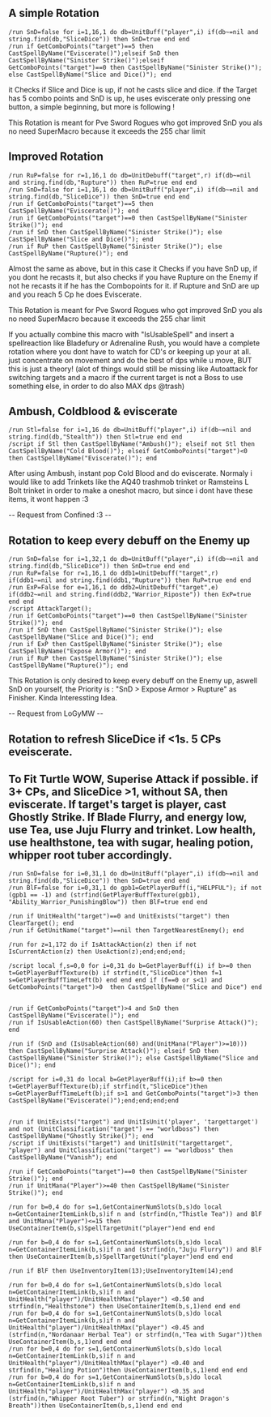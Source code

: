 ## A simple Rotation
```
/run SnD=false for i=1,16,1 do db=UnitBuff("player",i) if(db~=nil and string.find(db,"SliceDice")) then SnD=true end end
/run if GetComboPoints("target")==5 then CastSpellByName("Eviscerate()");elseif SnD then CastSpellByName("Sinister Strike()");elseif GetComboPoints("target")==0 then CastSpellByName("Sinister Strike()"); else CastSpellByName("Slice and Dice()"); end
```
it Checks if Slice and Dice is up, if not he casts slice and dice.
if the Target has 5 combo points and SnD is up, he uses eviscerate
only pressing one button, a simple beginning, but more is following !

This Rotation is meant for Pve Sword Rogues who got improved SnD
you als no need SuperMacro because it exceeds the 255 char limit


## Improved Rotation
```
/run RuP=false for r=1,16,1 do db=UnitDebuff("target",r) if(db~=nil and string.find(db,"Rupture")) then RuP=true end end
/run SnD=false for i=1,16,1 do db=UnitBuff("player",i) if(db~=nil and string.find(db,"SliceDice")) then SnD=true end end
/run if GetComboPoints("target")==5 then CastSpellByName("Eviscerate()"); end
/run if GetComboPoints("target")==0 then CastSpellByName("Sinister Strike()"); end
/run if SnD then CastSpellByName("Sinister Strike()"); else CastSpellByName("Slice and Dice()"); end
/run if RuP then CastSpellByName("Sinister Strike()"); else CastSpellByName("Rupture()"); end
```
Almost the same as above, but in this case it Checks if you have SnD up, if you dont he recasts it, but also checks if you have Rupture on the Enemy if not he recasts it if he has the Combopoints for it. if Rupture and SnD are up and you reach 5 Cp he does Eviscerate.

This Rotation is meant for Pve Sword Rogues who got improved SnD
you als no need SuperMacro because it exceeds the 255 char limit

If you actually combine this macro with "IsUsableSpell" and insert a spellreaction like Bladefury or Adrenaline Rush, you would have a complete rotation where you dont have to watch for CD's or keeping up your at all. just concentrate on movement and do the best of dps while u move, BUT this is just a theory! (alot of things would still be missing like Autoattack for switching targets and a macro if the current target is not a Boss to use something else, in order to do also MAX dps @trash)


## Ambush, Coldblood & eviscerate
```
/run Stl=false for i=1,16 do db=UnitBuff("player",i) if(db~=nil and string.find(db,"Stealth")) then Stl=true end end
/script if Stl then CastSpellByName("Ambush()"); elseif not Stl then CastSpellByName("Cold Blood()"); elseif GetComboPoints("target")<0 then CastSpellByName("Eviscerate()"); end
```
After using Ambush, instant pop Cold Blood and do eviscerate. Normaly i would like to add Trinkets like the AQ40 trashmob trinket or Ramsteins L Bolt trinket in order to make a oneshot macro, but since i dont have these items, it wont happen :3

-- Request from Confined :3 --


## Rotation to keep every debuff on the Enemy up
```
/run SnD=false for i=1,32,1 do db=UnitBuff("player",i) if(db~=nil and string.find(db,"SliceDice")) then SnD=true end end
/run RuP=false for r=1,16,1 do ddb1=UnitDebuff("target",r) if(ddb1~=nil and string.find(ddb1,"Rupture")) then RuP=true end end
/run ExP=False for e=1,16,1 do ddb2=UnitDebuff("target",e) if(ddb2~=nil and string.find(ddb2,"Warrior_Riposte")) then ExP=true end end
/script AttackTarget();
/run if GetComboPoints("target")==0 then CastSpellByName("Sinister Strike()"); end
/run if SnD then CastSpellByName("Sinister Strike()"); else CastSpellByName("Slice and Dice()"); end
/run if ExP then CastSpellByName("Sinister Strike()"); else CastSpellByName("Expose Armor()"); end
/run if RuP then CastSpellByName("Sinister Strike()"); else CastSpellByName("Rupture()"); end
```
This Rotation is only desired to keep every debuff on the Enemy up, aswell SnD on yourself, the Priority is : "SnD > Expose Armor > Rupture" as Finisher.
Kinda Interessting Idea.

-- Request from LoGyMW --


## Rotation to refresh SliceDice if <1s.  5 CPs eveiscerate. 
## To Fit Turtle WOW, Superise Attack if possible. if 3+ CPs, and SliceDice >1, without SA, then eviscerate. If target's target is player, cast Ghostly Strike. If Blade Flurry, and energy low, use Tea, use Juju Flurry and trinket. Low health, use healthstone, tea with sugar, healing potion, whipper root tuber accordingly. 

```
/run SnD=false for i=0,31,1 do db=UnitBuff("player",i) if(db~=nil and string.find(db,"SliceDice")) then SnD=true end end
/run BlF=false for i=0,31,1 do gpb1=GetPlayerBuff(i,"HELPFUL"); if not (gpb1 == -1) and (strfind(GetPlayerBuffTexture(gpb1), "Ability_Warrior_PunishingBlow")) then BlF=true end end

/run if UnitHealth("target")==0 and UnitExists("target") then ClearTarget(); end
/run if GetUnitName("target")==nil then TargetNearestEnemy(); end

/run for z=1,172 do if IsAttackAction(z) then if not IsCurrentAction(z) then UseAction(z);end;end;end;

/script local f,s=0,0 for i=0,31 do b=GetPlayerBuff(i) if b>=0 then t=GetPlayerBuffTexture(b) if strfind(t,"SliceDice")then f=1 s=GetPlayerBuffTimeLeft(b) end end end if (f==0 or s<1) and GetComboPoints("target")>0  then CastSpellByName("Slice and Dice") end


/run if GetComboPoints("target")>4 and SnD then CastSpellByName("Eviscerate()"); end
/run if IsUsableAction(60) then CastSpellByName("Surprise Attack()"); end

/run if (SnD and (IsUsableAction(60) and(UnitMana("Player")>=10))) then CastSpellByName("Surprise Attack()"); elseif SnD then CastSpellByName("Sinister Strike()"); else CastSpellByName("Slice and Dice()"); end

/script for i=0,31 do local b=GetPlayerBuff(i);if b>=0 then t=GetPlayerBuffTexture(b);if strfind(t,"SliceDice")then s=GetPlayerBuffTimeLeft(b);if s>1 and GetComboPoints("target")>3 then CastSpellByName("Eviscerate()");end;end;end;end


/run if UnitExists("target") and UnitIsUnit('player', 'targettarget') and not (UnitClassification("target") == "worldboss") then CastSpellByName("Ghostly Strike()"); end
/script if UnitExists("target") and UnitIsUnit("targettarget", "player") and UnitClassification("target") == "worldboss" then CastSpellByName("Vanish"); end

/run if GetComboPoints("target")==0 then CastSpellByName("Sinister Strike()"); end
/run if UnitMana("Player")>=40 then CastSpellByName("Sinister Strike()"); end

/run for b=0,4 do for s=1,GetContainerNumSlots(b,s)do local n=GetContainerItemLink(b,s)if n and (strfind(n,"Thistle Tea")) and BlF and UnitMana("Player")<=15 then UseContainerItem(b,s)SpellTargetUnit("player")end end end

/run for b=0,4 do for s=1,GetContainerNumSlots(b,s)do local n=GetContainerItemLink(b,s)if n and (strfind(n,"Juju Flurry")) and BlF  then UseContainerItem(b,s)SpellTargetUnit("player")end end end

/run if BlF then UseInventoryItem(13);UseInventoryItem(14);end

/run for b=0,4 do for s=1,GetContainerNumSlots(b,s)do local n=GetContainerItemLink(b,s)if n and UnitHealth("player")/UnitHealthMax("player") <0.50 and strfind(n,"Healthstone") then UseContainerItem(b,s,1)end end end
/run for b=0,4 do for s=1,GetContainerNumSlots(b,s)do local n=GetContainerItemLink(b,s)if n and UnitHealth("player")/UnitHealthMax("player") <0.45 and (strfind(n,"Nordanaar Herbal Tea") or strfind(n,"Tea with Sugar"))then UseContainerItem(b,s,1)end end end
/run for b=0,4 do for s=1,GetContainerNumSlots(b,s)do local n=GetContainerItemLink(b,s)if n and UnitHealth("player")/UnitHealthMax("player") <0.40 and  strfind(n,"Healing Potion")then UseContainerItem(b,s,1)end end end
/run for b=0,4 do for s=1,GetContainerNumSlots(b,s)do local n=GetContainerItemLink(b,s)if n and UnitHealth("player")/UnitHealthMax("player") <0.35 and (strfind(n,"Whipper Root Tuber") or strfind(n,"Night Dragon's Breath"))then UseContainerItem(b,s,1)end end end







```
